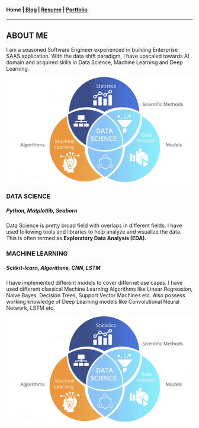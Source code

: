 #### Home | [Blog](/blog) | [Resume](/resume) | [Portfolio](/portfolio)
---

<h2 class="title">ABOUT ME</h2>
<p class="content">I am a seasoned Software Engineer experienced in building Enterprise SAAS application. With the data shift paradigm, I have upscaled towards AI domain and acquired skills in Data Science, Machine Learning and Deep Learning.</p>

<div class="section">
    <img class="section-image" src="/images/data-science.png" atl="Data Science" />
    <div class="section-content">
        <h3 class="title">DATA SCIENCE</h3>
        <h5 class="sub-heading">Python, Matplotlib, Seaborn</h5>
        <p class="content">Data Science is pretty broad field with overlaps in different fields. I have used following tools and libraries to help analyze and visualize the data. This is often termed as <strong>Exploratory Data Analysis (EDA).</strong></p>
    </div>
</div>

<div class="section">
    <div class="section-content">
        <h3 class="title">MACHINE LEARNING</h3>
        <h5 class="sub-heading">Scitkit-learn, Algorithms, CNN, LSTM</h5>
        <p class="content">I have implemented different models to cover differnet use cases. I have used different classical Machine Learning Algorithms like Linear Regression, Naive Bayes, Decision Trees, Support Vector Machines etc. Also possess working knowledge of Deep Learning models like Convolutional Neural Network, LSTM etc. </p>
    </div>
    <img class="section-image" src="/images/data-science.png" atl="Data Science" />    
</div>

